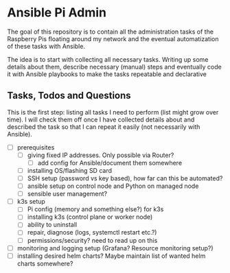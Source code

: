 # Ansible Pi Admin

The goal of this repository is to contain all the administration tasks of the Raspberry Pis floating around my network and the eventual automatization of these tasks with Ansible. 

The idea is to start with collecting all necessary tasks. Writing up some details about them, describe necessary (manual) steps and eventually code it with Ansible playbooks to make the tasks repeatable and declarative

## Tasks, Todos and Questions

This is the first step: listing all tasks I need to perform (list might grow over time). I will check them off once I have collected details about and described the task so that I can repeat it easily (not necessarily with Ansible). 

- [ ] prerequisites
    - [ ] giving fixed IP addresses. Only possible via Router?
        - [ ] add config for Ansible/document them somewhere
    - [ ] installing OS/flashing SD card
    - [ ] SSH setup (password vs key based), how far can this be automated?
    - [ ] ansible setup on control node and Python on managed node
    - [ ] sensible user management?
- [ ] k3s setup
    - [ ] Pi config (memory and something else?) for k3s
    - [ ] installing k3s (control plane or worker node)
    - [ ] ability to uninstall
    - [ ] repair, diagnose (logs, systemctl restart etc.?)
    - [ ] permissions/security? need to read up on this
- [ ] monitoring and logging setup (Grafana? Resource monitoring setup?)
- [ ] installing desired helm charts? Maybe maintain list of wanted helm charts somewhere?
